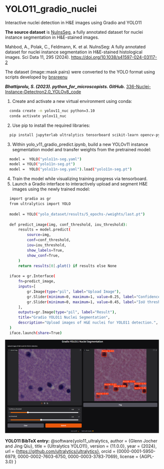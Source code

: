 # YOLO11_gradio_nuclei
Interactive nuclei detection in H&amp;E images using Gradio and YOLO11

**The source dataset** is [NuInsSeg](https://www.kaggle.com/datasets/ipateam/nuinsseg), a fully annotated dataset for nuclei instance segmentation in H&amp;E-stained images.

Mahbod, A., Polak, C., Feldmann, K. et al. NuInsSeg: A fully annotated dataset for nuclei instance segmentation in H&E-stained histological images. Sci Data 11, 295 (2024).
https://doi.org/10.1038/s41597-024-03117-2

The dataset (image::mask pairs) were converted to the YOLO format using scripts developed by [bnsreenu](https://github.com/bnsreenu)

***Bhattiprolu, S. (2023). python_for_microscopists. GitHub.*** [336-Nuclei-Instance-Detectron2.0_YOLOv8_code](https://github.com/bnsreenu/python_for_microscopists/tree/master/336-Nuclei-Instance-Detectron2.0_YOLOv8_code)


1. Create and activate a new virtual environment using conda:
```bash
  conda create -n yolov11_nuc python=3.10
  conda activate yolov11_nuc
```
2. Use pip to install the required libraries:
```bash
  pip install jupyterlab ultralytics tensorboard scikit-learn opencv-python gradio
```
3. Within yolo_v11_gradio_predict.ipynb, build a new YOLOv11 instance segmentation model and transfer weights from the pretrained model:
```bash
  model =  YOLO("yolo11n-seg.yaml")
  model = YOLO("yolo11n-seg.pt")
  model =  YOLO("yolo11n-seg.yaml").load("yolo11n-seg.pt")
```
4. Train the model while visualizing training progress via tensorboard.
5. Launch a Gradio interface to interactively upload and segment H&E images using the newly trained model:
```bash
  import gradio as gr
  from ultralytics import YOLO
  
  model = YOLO("yolo_dataset/results/5_epochs-/weights/last.pt")
  
  def predict_image(img, conf_threshold, iou_threshold):
      results = model.predict(
          source=img,
          conf=conf_threshold,
          iou=iou_threshold,
          show_labels=True,
          show_conf=True,
      )
      return results[0].plot() if results else None
  
  iface = gr.Interface(
      fn=predict_image,
      inputs=[
          gr.Image(type="pil", label="Upload Image"),
          gr.Slider(minimum=0, maximum=1, value=0.25, label="Confidence threshold"),
          gr.Slider(minimum=0, maximum=1, value=0.45, label="IoU threshold"),
      ],
      outputs=gr.Image(type="pil", label="Result"),
      title="Gradio YOLO11 Nuclei Segmentation",
      description="Upload images of H&E nuclei for YOLO11 detection.",
  )
  iface.launch(share=True)
```
![Screenshot of the Gradio Web Interface](/assets/images/gradio_interface_screenshot.png)

**YOLO11 BibTeX entry:**
@software{yolo11_ultralytics,
  author = {Glenn Jocher and Jing Qiu},
  title = {Ultralytics YOLO11},
  version = {11.0.0},
  year = {2024},
  url = {https://github.com/ultralytics/ultralytics},
  orcid = {0000-0001-5950-6979, 0000-0002-7603-6750, 0000-0003-3783-7069},
  license = {AGPL-3.0}
}
